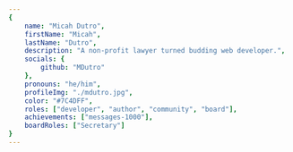 ```yaml
---
{
	name: "Micah Dutro",
	firstName: "Micah",
	lastName: "Dutro",
	description: "A non-profit lawyer turned budding web developer.",
	socials: {
		github: "MDutro"
	},
	pronouns: "he/him",
	profileImg: "./mdutro.jpg",
	color: "#7C4DFF",
	roles: ["developer", "author", "community", "board"],
	achievements: ["messages-1000"],
    boardRoles: ["Secretary"]
}
---
```

